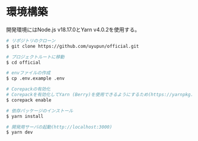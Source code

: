 # 環境構築

開発環境にはNode.js v18.17.0とYarn v4.0.2を使用する。

```bash
# リポジトリのクローン
$ git clone https://github.com/uyupun/official.git

# プロジェクトルートに移動
$ cd official

# envファイルの作成
$ cp .env.example .env

# Corepackの有効化
# Corepackを有効化してYarn (Berry)を使用できるようにするため(https://yarnpkg.com/corepack)
$ corepack enable

# 依存パッケージのインストール
$ yarn install

# 開発用サーバの起動(http://localhost:3000)
$ yarn dev
```
